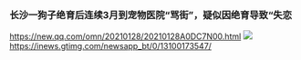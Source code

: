 ```note
```
### 长沙一狗子绝育后连续3月到宠物医院“骂街”，疑似因绝育导致“失恋
https://new.qq.com/omn/20210128/20210128A0DC7N00.html
![](https://inews.gtimg.com/newsapp_bt/0/13100173547/)
<https://inews.gtimg.com/newsapp_bt/0/13100173547/>
